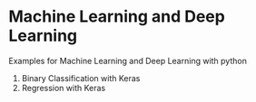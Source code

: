 # Machine Learning and Deep Learning

Examples for Machine Learning and Deep Learning with python

01. Binary Classification with Keras <br>
02. Regression with Keras
